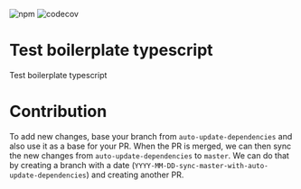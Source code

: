 ![npm](https://img.shields.io/npm/v/@txo/test-boilerplate-typescript)
![codecov](https://img.shields.io/codecov/c/github/technology-studio/test-boilerplate-typescript)
# Test boilerplate typescript #

Test boilerplate typescript

# Contribution
To add new changes, base your branch from `auto-update-dependencies` and also use it as a base for your PR. When the PR is merged, we can then sync the new changes from `auto-update-dependencies` to `master`. We can do that by creating a branch with a date (`YYYY-MM-DD-sync-master-with-auto-update-dependencies`) and creating another PR.
